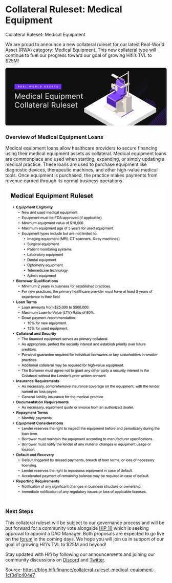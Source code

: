 
# Collateral Ruleset: Medical Equipment

Collateral Ruleset: Medical Equipment

We are proud to announce a new collateral ruleset for our latest Real-World Asset (RWA) category: Medical Equipment. This new collateral type will continue to fuel our progress toward our goal of growing Hifi’s TVL to $25M!

![](../images/2024-05-28_collateral-ruleset-medical-equipment/1_LIQAO8d_km0suwM9V4qLXw.png)

### **Overview of Medical Equipment Loans**

Medical equipment loans allow healthcare providers to secure financing using their medical equipment assets as collateral. Medical equipment loans are commonplace and used when starting, expanding, or simply updating a medical practice. These loans are used to purchase equipment like diagnostic devices, therapeutic machines, and other high-value medical tools. Once equipment is purchased, the practice makes payments from revenue earned through its normal business operations.

![](../images/2024-05-28_collateral-ruleset-medical-equipment/1_HoqMxw9ll1uZBCyVek5fqg.png)

### **Next Steps**

This collateral ruleset will be subject to our governance process and will be put forward for a community vote alongside [HIP 10](https://blog.hifi.finance/hip-10-administrative-appointment-c2e33dbca748) which is seeking approval to appoint a DAO Manager. Both proposals are expected to go live on the [forum](https://forum.hifi.finance/) in the coming days. We hope you will join us in support of our goal of growing Hifi’s TVL to $25M and beyond!

Stay updated with Hifi by following our announcements and joining our community discussions on [Discord](https://discord.com/invite/uGxaCppKSH) and [Twitter](https://twitter.com/hififinance).


Source: https://blog.hifi.finance/collateral-ruleset-medical-equipment-1cf3d1c404e7
